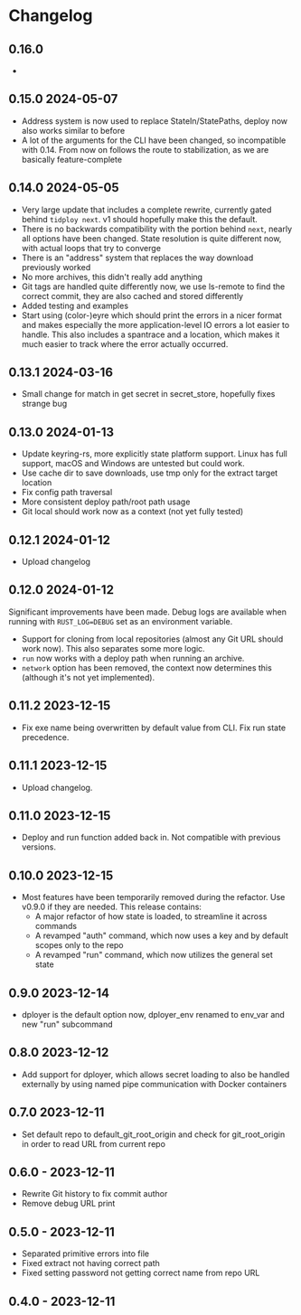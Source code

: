 # Changelog

## 0.16.0

*

## 0.15.0 2024-05-07

* Address system is now used to replace StateIn/StatePaths, deploy now also works similar to before
* A lot of the arguments for the CLI have been changed, so incompatible with 0.14. From now on follows the route to stabilization, as we are basically feature-complete

## 0.14.0 2024-05-05

* Very large update that includes a complete rewrite, currently gated behind `tidploy next`. v1 should hopefully make this the default.
* There is no backwards compatibility with the portion behind `next`, nearly all options have been changed. State resolution is quite different now, with actual loops that try to converge
* There is an "address" system that replaces the way download previously worked
* No more archives, this didn't really add anything
* Git tags are handled quite differently now, we use ls-remote to find the correct commit, they are also cached and stored differently
* Added testing and examples
* Start using (color-)eyre which should print the errors in a nicer format and makes especially the more application-level IO errors a lot easier to handle. This also includes a spantrace and a location, which makes it much easier to track where the error actually occurred. 

## 0.13.1 2024-03-16

* Small change for match in get secret in secret_store, hopefully fixes strange bug

## 0.13.0 2024-01-13

* Update keyring-rs, more explicitly state platform support. Linux has full support, macOS and Windows are untested but could work.
* Use cache dir to save downloads, use tmp only for the extract target location
* Fix config path traversal
* More consistent deploy path/root path usage
* Git local should work now as a context (not yet fully tested)

## 0.12.1 2024-01-12

* Upload changelog

## 0.12.0 2024-01-12

Significant improvements have been made. Debug logs are available when running with `RUST_LOG=DEBUG` set as an environment variable. 

* Support for cloning from local repositories (almost any Git URL should work now). This also separates some more logic.
* `run` now works with a deploy path when running an archive.
* `network` option has been removed, the context now determines this (although it's not yet implemented). 

## 0.11.2 2023-12-15

* Fix exe name being overwritten by default value from CLI. Fix run state precedence.

## 0.11.1 2023-12-15

* Upload changelog.

## 0.11.0 2023-12-15

* Deploy and run function added back in. Not compatible with previous versions. 

## 0.10.0 2023-12-15

* Most features have been temporarily removed during the refactor. Use v0.9.0 if they are needed. This release contains:
    - A major refactor of how state is loaded, to streamline it across commands
    - A revamped "auth" command, which now uses a key and by default scopes only to the repo
    - A revamped "run" command, which now utilizes the general set state

## 0.9.0 2023-12-14

* dployer is the default option now, dployer_env renamed to env_var and new "run" subcommand

## 0.8.0 2023-12-12

* Add support for dployer, which allows secret loading to also be handled externally by using named pipe communication with Docker containers

## 0.7.0 2023-12-11

* Set default repo to default_git_root_origin and check for git_root_origin in order to read URL from current repo

## 0.6.0 - 2023-12-11

* Rewrite Git history to fix commit author
* Remove debug URL print

## 0.5.0 - 2023-12-11

* Separated primitive errors into file
* Fixed extract not having correct path
* Fixed setting password not getting correct name from repo URL

## 0.4.0 - 2023-12-11

